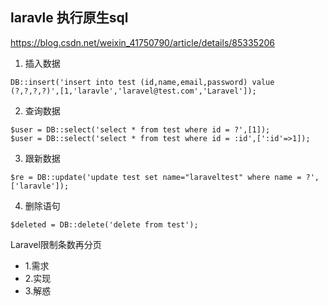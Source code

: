 ## laravle 执行原生sql
https://blog.csdn.net/weixin_41750790/article/details/85335206

1. 插入数据
```
DB::insert('insert into test (id,name,email,password) value (?,?,?,?)',[1,'laravle','laravel@test.com','Laravel']);
```
2. 查询数据
```
$user = DB::select('select * from test where id = ?',[1]);
$user = DB::select('select * from test where id = :id',[':id'=>1]);
```
3. 跟新数据
```
$re = DB::update('update test set name="laraveltest" where name = ?',['laravle']);
```

4. 删除语句
```
$deleted = DB::delete('delete from test');
```
Laravel限制条数再分页
- 1.需求
- 2.实现
- 3.解惑